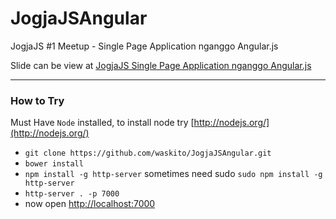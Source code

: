 JogjaJSAngular
==============

JogjaJS #1 Meetup - Single Page Application nganggo Angular.js

Slide can be view at [JogjaJS Single Page Application nganggo Angular.js](http://www.slideshare.net/jeguwaskito/jogjajs-single-page-application-nganggo-angularjs)


----------
### How to Try ###

Must Have `Node` installed, to install node try [http://nodejs.org/](http://nodejs.org/)
* `git clone https://github.com/waskito/JogjaJSAngular.git`
* `bower install`
* `npm install -g http-server` sometimes need sudo `sudo npm install -g http-server`
* `http-server . -p 7000`
* now open [http://localhost:7000](http://localhost:7000)
